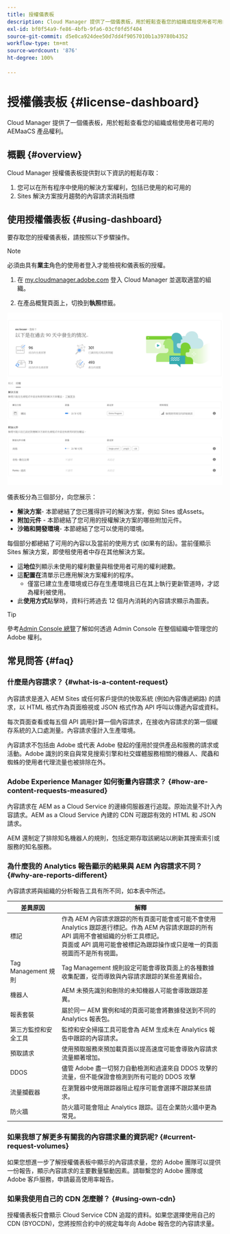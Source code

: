 ```yaml
---
title: 授權儀表板
description: Cloud Manager 提供了一個儀表板，用於輕鬆查看您的組織或租使用者可用的 AEMaaCS 產品權利。
exl-id: bf0f54a9-fe86-4bfb-9fa6-03cf0fd5f404
source-git-commit: d5e0ca924dee50d7dd4f9057010b1a39780b4352
workflow-type: tm+mt
source-wordcount: '876'
ht-degree: 100%

---
```


# 授權儀表板 {#license-dashboard}

Cloud Manager 提供了一個儀表板，用於輕鬆查看您的組織或租使用者可用的 AEMaaCS 產品權利。

## 概觀 {#overview}

Cloud Manager 授權儀表板提供對以下資訊的輕鬆存取：

1. 您可以在所有程序中使用的解決方案權利，包括已使用的和可用的
1. Sites 解決方案按月趨勢的內容請求消耗指標

## 使用授權儀表板 {#using-dashboard}

要存取您的授權儀表板，請按照以下步驟操作。

>[!NOTE]
>
>必須由具有&#x200B;**業主**&#x200B;角色的使用者登入才能檢視和儀表板的授權。

1. 在 [my.cloudmanager.adobe.com](https://my.cloudmanager.adobe.com/) 登入 Cloud Manager 並選取適當的組織。

1. 在產品概覽頁面上，切換到&#x200B;**執照**&#x200B;標籤。

![授權儀表板](assets/license-dashboard.png)

儀表板分為三個部分，向您展示：

* **解決方案**- 本節總結了您已獲得許可的解決方案，例如 Sites 或Assets。
* **附加元件** - 本節總結了您可用的授權解決方案的哪些附加元件。
* **沙箱和開發環境**- 本節總結了您可以使用的環境。

每個部分都總結了可用的內容以及當前的使用方式 (如果有的話)。當前僅顯示 Sites 解決方案，即使租使用者中存在其他解決方案。

* 這&#x200B;**地位**&#x200B;列顯示未使用的權利數量與租使用者可用的權利總數。
* 這&#x200B;**配置在**&#x200B;清單示已應用解決方案權利的程序。
   * 僅當已建立生產環境或已存在生產環境且已在其上執行更新管道時，才認為權利被使用。
* 此&#x200B;**使用方式**&#x200B;點擊時，資料行將過去 12 個月內消耗的內容請求顯示為圖表。

>[!TIP]
>
>參考[Admin Console 總覽](https://helpx.adobe.com/tw/enterprise/using/admin-console.html)了解如何透過 Admin Console 在整個組織中管理您的 Adobe 權利。

## 常見問答 {#faq}

### 什麼是內容請求？ {#what-is-a-content-request}

內容請求是進入 AEM Sites 或任何客戶提供的快取系統 (例如內容傳遞網路) 的請求，以 HTML 格式作為頁面檢視或 JSON 格式作為 API 呼叫以傳遞內容或資料。

每次頁面查看或每五個 API 調用計算一個內容請求，在接收內容請求的第一個緩存系統的入口處測量。內容請求僅計入生產環境。

內容請求不包括由 Adobe 或代表 Adobe 發起的僅用於提供產品和服務的請求或活動。Adobe 識別的來自與常見搜索引擎和社交媒體服務相關的機器人、爬蟲和蜘蛛的使用者代理流量也被排除在外。

### Adobe Experience Manager 如何衡量內容請求？ {#how-are-content-requests-measured}

內容請求在 AEM as a Cloud Service 的邊緣伺服器進行追蹤。原始流量不計入內容請求。AEM as a Cloud Service 內建的 CDN 可跟踪有效的 HTML 和 JSON 請求。

AEM 還制定了排除知名機器人的規則，包括定期存取該網站以刷新其搜索索引或服務的知名服務。

### 為什麼我的 Analytics 報告顯示的結果與 AEM 內容請求不同？ {#why-are-reports-different}

內容請求將與組織的分析報告工具有所不同，如本表中所述。

| 差異原因 | 解釋 |
|---|---|
| 標記 | 作為 AEM 內容請求跟踪的所有頁面可能會或可能不會使用 Analytics 跟踪進行標記。作為 AEM 內容請求跟踪的所有 API 調用不會被組織的分析工具標記。<br>頁面或 API 調用可能會被標記為跟踪操作或只是唯一的頁面視圖而不是所有視圖。 |
| Tag Management 規則 | Tag Management 規則設定可能會導致頁面上的各種數據收集配置，從而導致與內容請求跟踪的某些差異組合。 |
| 機器人 | AEM 未預先識別和刪除的未知機器人可能會導致跟踪差異。 |
| 報表套裝 | 屬於同一 AEM 實例和域的頁面可能會將數據發送到不同的 Analytics 報表包。 |
| 第三方監控和安全工具 | 監控和安全掃描工具可能會為 AEM 生成未在 Analytics 報告中跟踪的內容請求。 |
| 預取請求 | 使用預取服務來預加載頁面以提高速度可能會導致內容請求流量顯著增加。 |
| DDOS | 儘管 Adobe 盡一切努力自動檢測和過濾來自 DDOS 攻擊的流量，但不能保證會檢測到所有可能的 DDOS 攻擊 |
| 流量攔截器 | 在瀏覽器中使用跟踪器阻止程序可能會選擇不跟踪某些請求。 |
| 防火牆 | 防火牆可能會阻止 Analytics 跟踪。這在企業防火牆中更為常見。 |

### 如果我想了解更多有關我的內容請求量的資訊呢? {#current-request-volumes}

如果您想進一步了解授權儀表板中顯示的內容請求量，您的 Adobe 團隊可以提供一份報告，顯示內容請求的主要數量驅動因素。請聯繫您的 Adobe 團隊或 Adobe 客戶服務，申請最高使用率報告。

### 如果我使用自己的 CDN 怎麼辦？ {#using-own-cdn}

授權儀表板只會顯示 Cloud Service CDN 追蹤的資料。如果您選擇使用自己的 CDN (BYOCDN)，您將按照合約中的規定每年向 Adobe 報告您的內容請求量。
